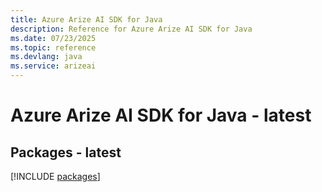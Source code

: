 ```yaml
---
title: Azure Arize AI SDK for Java
description: Reference for Azure Arize AI SDK for Java
ms.date: 07/23/2025
ms.topic: reference
ms.devlang: java
ms.service: arizeai
---
```

# Azure Arize AI SDK for Java - latest
## Packages - latest
[!INCLUDE [packages](arize-ai-index.md)]